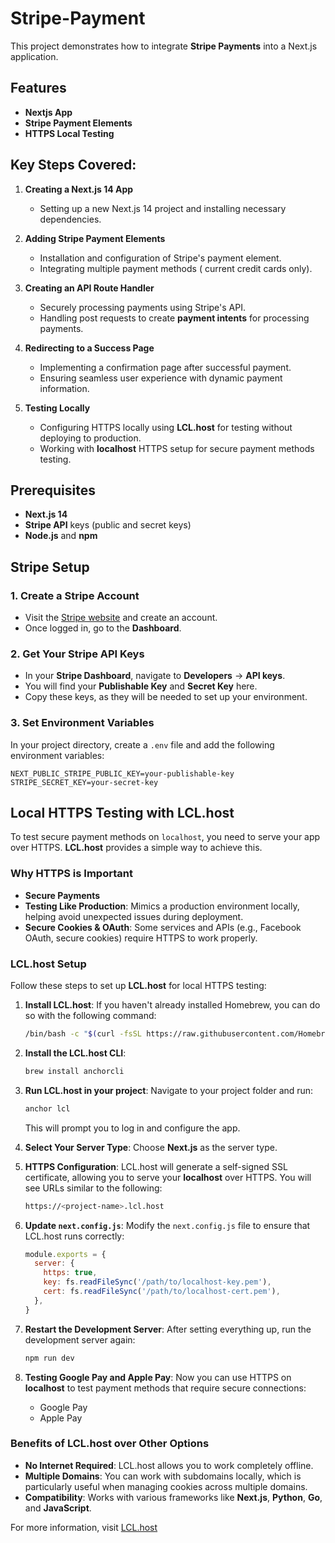 # Stripe-Payment

This project demonstrates how to integrate **Stripe Payments** into a Next.js application.

## Features
- **Nextjs App**
- **Stripe Payment Elements**
- **HTTPS Local Testing**

  
## Key Steps Covered:

1. **Creating a Next.js 14 App**
    - Setting up a new Next.js 14 project and installing necessary dependencies.
    
2. **Adding Stripe Payment Elements**
    - Installation and configuration of Stripe's payment element.
    - Integrating multiple payment methods ( current credit cards only).

3. **Creating an API Route Handler**
    - Securely processing payments using Stripe's API.
    - Handling post requests to create **payment intents** for processing payments.

4. **Redirecting to a Success Page**
    - Implementing a confirmation page after successful payment.
    - Ensuring seamless user experience with dynamic payment information.

5. **Testing Locally**
    - Configuring HTTPS locally using **LCL.host** for testing without deploying to production.
    - Working with **localhost** HTTPS setup for secure payment methods testing.



## Prerequisites

- **Next.js 14**
- **Stripe API** keys (public and secret keys)
- **Node.js** and **npm**

## Stripe Setup

### 1. Create a Stripe Account
- Visit the [Stripe website](https://stripe.com/) and create an account.
- Once logged in, go to the **Dashboard**.

### 2. Get Your Stripe API Keys
- In your **Stripe Dashboard**, navigate to **Developers** -> **API keys**.
- You will find your **Publishable Key** and **Secret Key** here.
- Copy these keys, as they will be needed to set up your environment.

### 3. Set Environment Variables
In your project directory, create a `.env` file and add the following environment variables:
```env
NEXT_PUBLIC_STRIPE_PUBLIC_KEY=your-publishable-key
STRIPE_SECRET_KEY=your-secret-key
```


## Local HTTPS Testing with LCL.host

To test  secure payment methods on `localhost`, you need to serve your app over HTTPS. **LCL.host** provides a simple way to achieve this.

### Why HTTPS is Important
- **Secure Payments**
- **Testing Like Production**: Mimics a production environment locally, helping avoid unexpected issues during deployment.
- **Secure Cookies & OAuth**: Some services and APIs (e.g., Facebook OAuth, secure cookies) require HTTPS to work properly.

### LCL.host Setup

Follow these steps to set up **LCL.host** for local HTTPS testing:

1. **Install LCL.host**:
    If you haven't already installed Homebrew, you can do so with the following command:
    ```bash
    /bin/bash -c "$(curl -fsSL https://raw.githubusercontent.com/Homebrew/install/HEAD/install.sh)"
    ```

2. **Install the LCL.host CLI**:
    ```bash
    brew install anchorcli
    ```

3. **Run LCL.host in your project**:
    Navigate to your project folder and run:
    ```bash
    anchor lcl
    ```
    This will prompt you to log in and configure the app.

4. **Select Your Server Type**:
    Choose **Next.js** as the server type.

5. **HTTPS Configuration**:
    LCL.host will generate a self-signed SSL certificate, allowing you to serve your **localhost** over HTTPS. You will see URLs similar to the following:
    ```bash
    https://<project-name>.lcl.host
    ```

6. **Update `next.config.js`**:
    Modify the `next.config.js` file to ensure that LCL.host runs correctly:
    ```javascript
    module.exports = {
      server: {
        https: true,
        key: fs.readFileSync('/path/to/localhost-key.pem'),
        cert: fs.readFileSync('/path/to/localhost-cert.pem'),
      },
    }
    ```

7. **Restart the Development Server**:
    After setting everything up, run the development server again:
    ```bash
    npm run dev
    ```

8. **Testing Google Pay and Apple Pay**:
    Now you can use HTTPS on **localhost** to test payment methods that require secure connections:
    - Google Pay
    - Apple Pay

### Benefits of LCL.host over Other Options

- **No Internet Required**: LCL.host allows you to work completely offline.
- **Multiple Domains**: You can work with subdomains locally, which is particularly useful when managing cookies across multiple domains.
- **Compatibility**: Works with various frameworks like **Next.js**, **Python**, **Go**, and **JavaScript**.

For more information, visit [LCL.host](https://lcl.host) 


